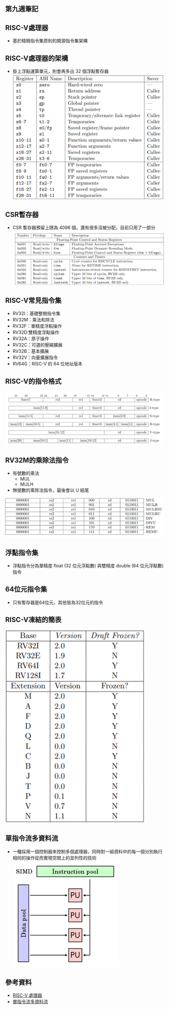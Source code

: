 ## 第九週筆記
## RISC-V處理器
* 基於精簡指令集原則的開源指令集架構
## RISC-V處理器的架構
* 掛上浮點運算單元，則會再多出 32 個浮點暫存器 
![pic](https://github.com/www-abcdefg/sa110a/blob/master/pic/week9/pic.png)
## CSR暫存器
* CSR 暫存器預留上限為 4096 個，還有很多沒被分配，目前只用了一部分
![pic1](https://github.com/www-abcdefg/sa110a/blob/master/pic/week9/pic1.png)
## RISC-V常見指令集
* RV32I：基礎整樹指令集
* RV32M：乘法和除法
* RV32F：單精度浮點操作
* RV32D:雙精度浮點操作
* RV32A：原子操作
* RV32C：可選的壓縮擴展
* RV32B：基本擴展
* RV32V：向量擴展指令
* RV64G：RISC-V 的 64 位地址版本
## RISC-V的指令格式
![pic2](https://github.com/www-abcdefg/sa110a/blob/master/pic/week9/pic2.png)
## RV32M的乘除法指令
* 有號數的乘法 
    * MUL 
    * MULH 
* 無號數的乘除法指令，最後會以 U 結尾

![pic3](https://github.com/www-abcdefg/sa110a/blob/master/pic/week9/pic3.png)

## 浮點指令集
* 浮點指令分為單精度 float (32 位元浮點數) 與雙精度 double (64 位元浮點數) 指令
## 64位元指令集
* 只有暫存器是64位元，其他皆為32位元的指令
##  RISC-V凍結的簡表
![pic4](https://github.com/www-abcdefg/sa110a/blob/master/pic/week9/pic4.png)
## 單指令流多資料流
* 一種採用一個控制器來控制多個處理器，同時對一組資料中的每一個分別執行相同的操作從而實現空間上的並列性的技術
![pic5](https://github.com/www-abcdefg/sa110a/blob/master/pic/week9/pic5.png)
## 參考資料
* [RISC-V 處理器](https://github.com/riscv2os/riscv2os/wiki/riscvOverview)
* [單指令流多資料流](https://zh.wikipedia.org/wiki/%E5%8D%95%E6%8C%87%E4%BB%A4%E6%B5%81%E5%A4%9A%E6%95%B0%E6%8D%AE%E6%B5%81)